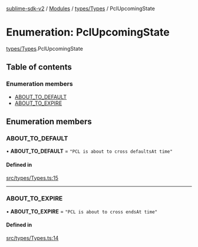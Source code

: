 [sublime-sdk-v2](../README.md) / [Modules](../modules.md) / [types/Types](../modules/types_Types.md) / PclUpcomingState

# Enumeration: PclUpcomingState

[types/Types](../modules/types_Types.md).PclUpcomingState

## Table of contents

### Enumeration members

- [ABOUT\_TO\_DEFAULT](types_Types.PclUpcomingState.md#about_to_default)
- [ABOUT\_TO\_EXPIRE](types_Types.PclUpcomingState.md#about_to_expire)

## Enumeration members

### ABOUT\_TO\_DEFAULT

• **ABOUT\_TO\_DEFAULT** = `"PCL is about to cross defaultsAt time"`

#### Defined in

[src/types/Types.ts:15](https://github.com/sublime-finance/sublime-sdk/blob/cbfce7e/src/types/Types.ts#L15)

___

### ABOUT\_TO\_EXPIRE

• **ABOUT\_TO\_EXPIRE** = `"PCL is about to cross endsAt time"`

#### Defined in

[src/types/Types.ts:14](https://github.com/sublime-finance/sublime-sdk/blob/cbfce7e/src/types/Types.ts#L14)
